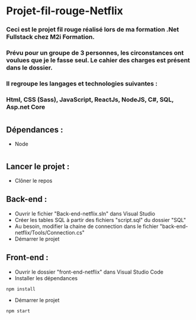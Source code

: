 # Projet-fil-rouge-Netflix

### Ceci est le projet fil rouge réalisé lors de ma formation .Net Fullstack chez M2i Formation.

### Prévu pour un groupe de 3 personnes, les circonstances ont voulues que je le fasse seul. Le cahier des charges est présent dans le dossier.

### Il regroupe les langages et technologies suivantes :

### Html, CSS (Sass), JavaScript, ReactJs, NodeJS, C#, SQL, Asp.net Core

#

## Dépendances :

- Node

#

## Lancer le projet :

- Clôner le repos

## Back-end :

- Ouvrir le fichier "Back-end-netflix.sln" dans Visual Studio
- Créer les tables SQL à partir des fichiers "script.sql" du dossier "SQL"
- Au besoin, modifier la chaine de connection dans le fichier "back-end-netflix/Tools/Connection.cs"
- Démarrer le projet

## Front-end :

- Ouvrir le dossier "front-end-netflix" dans Visual Studio Code
- Installer les dépendances

```
npm install
```

- Démarrer le projet

```
npm start
```


